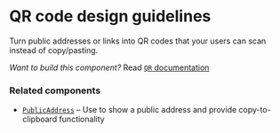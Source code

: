 # QR code design guidelines

Turn public addresses or links into QR codes that your users can scan instead of copy/pasting.

_Want to build this component?_ Read [`QR` documentation](https://consensys.github.io/rimble-ui/?path=/story/components-qr-code--documentation)

<!-- STORY -->

### Related components

- [`PublicAddress`](https://consensys.github.io/rimble-ui/?path=/story/components-publicaddress--documentation) – Use to show a public address and provide copy-to-clipboard functionality
